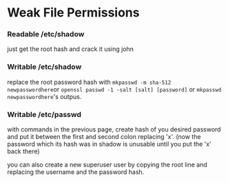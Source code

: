 # Weak File Permissions

### Readable /etc/shadow

just get the root hash and crack it using john

### Writable /etc/shadow

replace the root password hash with `mkpasswd -m sha-512 newpasswordhere`or `openssl passwd -1 -salt [salt] [password]` or `mkpasswd newpasswordhere`'s outpus.

### Writable /etc/passwd

with commands in the previous page, create hash of you desired password and put it between the first and second colon replacing 'x'. (now the password which its hash was in shadow is unusable until you put the 'x' back there)

you can also create a new superuser user by copying the root line and replacing the username and the password hash.
